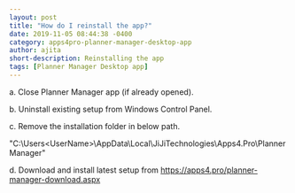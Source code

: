```yaml
---
layout: post
title: "How do I reinstall the app?"
date: 2019-11-05 08:44:38 -0400
category: apps4pro-planner-manager-desktop-app
author: ajita
short-description: Reinstalling the app
tags: [Planner Manager Desktop app]
---
```

a. Close Planner Manager app (if already opened). 

b. Uninstall existing setup from Windows Control Panel. 

c. Remove the installation folder in below path. 

  "C:\Users\<UserName>\AppData\Local\JiJiTechnologies\Apps4.Pro\Planner Manager" 

d. Download and install latest setup from https://apps4.pro/planner-manager-download.aspx 
 